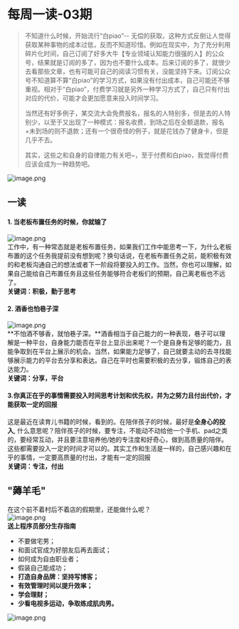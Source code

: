 # 每周一读-03期

> 不知道什么时候，开始流行“白piao”-- 无偿的获取，这种方式反倒让人觉得获取某种事物的成本过低，反而不知道珍惜。例如在现实中，为了充分利用碎片化时间，自己订阅了好多大牛【专业领域认知能力很强的人】的公众号，结果就是订阅的多了，因为也不要什么成本。后来订阅的多了，就很少去看那些文章，也有可能可自己的阅读习惯有关，没能坚持下来。订阅公众号不知道算不算“白piao”的学习方式，如果没有付出成本，自己可能还不够重视。相对于“白piao”，付费学习就是另外一种学习方式了，自己只有付出对应的代价，可能才会更加愿意来投入时间学习。
> 
> 当然还有好多例子，某交流大会免费报名，报名的人特别多，但是去的人特别少，以至于又出现了一种模式：报名收费，到场之后在全额退款，报名+未到场的则不退款；还有一个很奇怪的例子，就是花钱办了健身卡，但是几乎不去。
> 
> 其实，这些之和自身的自律能力有关吧~，至于付费和白piao，我觉得付费应该会成为一种趋势吧。

![image.png](https://cdn.nlark.com/yuque/0/2020/png/313624/1577851481071-ed0db287-4ebd-46b7-bfd5-324d5ab42218.png#align=left&display=inline&height=191&name=image.png&originHeight=382&originWidth=428&size=169926&status=done&style=none&width=214)
<a name="Mdvqa"></a>
## 一读
<a name="tqyNl"></a>
#### 1. 当老板布置任务的时候，你就输了
![image.png](https://cdn.nlark.com/yuque/0/2020/png/313624/1577840190835-641cd755-26af-4158-bcff-6fdb4b224327.png#align=left&display=inline&height=244&name=image.png&originHeight=488&originWidth=518&size=358910&status=done&style=none&width=259)<br />工作中，有一种常态就是老板布置任务，如果我们工作中能思考一下，为什么老板布置的这个任务我提前没有想到呢？换句话说，在老板布置任务之前，能积极有效的和老板沟通自己的想法或者下一阶段将要投入的工作。当然，你也可以理解，如果自己能给自己布置任务且这些任务能够符合老板们的预期，自己离老板也不远了。<br />**关键词：积极，勤于思考**
<a name="mwiqt"></a>
#### 2. 酒香也怕巷子深
![image.png](https://cdn.nlark.com/yuque/0/2020/png/313624/1577840574568-dcdadb75-8cb4-464e-9dca-922d2c1d94c7.png#align=left&display=inline&height=189&name=image.png&originHeight=378&originWidth=416&size=134915&status=done&style=none&width=208)<br />**不怕酒不够香，就怕巷子深。**酒香相当于自己能力的一种表现，巷子可以理解是一种平台，自身能力能否在平台上显示出来呢？一个是自身有足够的能力，且能争取到在平台上展示的机会。当然，如果能力足够了，自己就要主动的去寻找能够展示能力的平台去分享和表达。自己在平时也需要积极的去分享，锻炼自己的表达能力。<br />**关键词：分享，平台**
<a name="v6Zb0"></a>
#### 3.你真正在乎的事情需要投入时间思考计划和优先权，并为之努力且付出代价，才能获取一定的回报
这是最近在读育儿书籍的时候，看到的。在陪伴孩子的时候，最好是**全身心的投入**, 什么意思呢？陪伴孩子的时候，要专注，不能动不动给他一个手机、pad之类的，要经常互动，并且要注意培养他/她的专注度和好奇心，做到高质量的陪伴。这些都需要投入一定的时间才可以的。其实工作和生活是一样的，自己感兴趣和在乎的事情，一定要高质量的付出，才能有一定的回报<br />**关键词：专注，付出**

<a name="n8ydK"></a>
## "薅羊毛"
在这个前不着村后不着店的假期里，还能做什么呢？<br />![image.png](https://cdn.nlark.com/yuque/0/2020/png/313624/1577840003108-38693921-c0e2-49d6-abfd-9287fee8c603.png#align=left&display=inline&height=205&name=image.png&originHeight=648&originWidth=548&size=223969&status=done&style=none&width=173)<br />**送上程序员部分生存指南**

- 不要做宅男；<br />
- 和面试官成为好朋友后再去面试；<br />
- 如何成为自由职业者；<br />
- 假装自己能成功；<br />
- **打造自身品牌：坚持写博客；**<br />
- **有效管理时间以提升效率；**<br />
- **学会理财；**<br />
- **少看电视多运动，争取练成肌肉男。**

![image.png](https://cdn.nlark.com/yuque/0/2019/png/313624/1576734542759-0c57d4b9-fddb-4b46-b73c-49b5b8b4bb5f.png#align=left&display=inline&height=275&name=image.png&originHeight=275&originWidth=406&size=78996&status=done&style=none&width=406)
